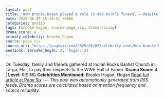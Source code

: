 ```yaml
---
layout: post
title: "How Brooke Hogan played a role in dad Hulk’s funeral — despite skipping event"
date: 2025-08-07 15:20:31 +0000
categories: gossip
tags: [brooke-hogan, source-page_six, drama-rising]
drama_score: 4
primary_celebrity: brooke_hogan
source: page_six
source_url: "https://pagesix.com/2025/08/07/celebrity-news/how-brooke-hogan-played-a-role-in-dad-hulks-funeral-despite-skipping-event/"
mentions: {brooke_hogan: 2, 'hogan: 2}
---
```


On Tuesday, family and friends gathered at Indian Rocks Baptist Church in Largo, Fla., to pay their respects to the WWE Hall of Famer. **Drama Score:** 4 | **Level:** RISING **Celebrities Mentioned:** Brooke Hogan, Hogan [Read full article at Page Six](https://pagesix.com/2025/08/07/celebrity-news/how-brooke-hogan-played-a-role-in-dad-hulks-funeral-despite-skipping-event/) --- *This post was automatically generated from RSS feeds. Drama scores are calculated based on mention frequency and source reliability.*